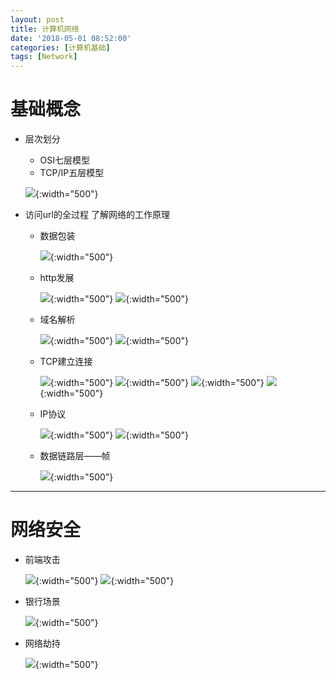 ```yaml
---
layout: post
title: 计算机网络
date: '2018-05-01 08:52:00'
categories: [计算机基础]
tags: [Network]
---
```


# 基础概念
  * 层次划分
    * OSI七层模型
    * TCP/IP五层模型

    ![]({{site.baseurl}}/assets/images/2018/networkmodel.jpg){:width="500"}

  * 访问url的全过程 了解网络的工作原理
    * 数据包装

      ![]({{site.baseurl}}/assets/images/2018/networkurl.jpg){:width="500"}

    * http发展

      ![]({{site.baseurl}}/assets/images/2018/http1.jpg){:width="500"}
      ![]({{site.baseurl}}/assets/images/2018/http2.jpg){:width="500"}

    * 域名解析

      ![]({{site.baseurl}}/assets/images/2018/dns.jpg){:width="500"}
      ![]({{site.baseurl}}/assets/images/2018/dnse.jpg){:width="500"}

    * TCP建立连接

      ![]({{site.baseurl}}/assets/images/2018/tcp1.jpg){:width="500"}
      ![]({{site.baseurl}}/assets/images/2018/tcp2.jpg){:width="500"}
      ![]({{site.baseurl}}/assets/images/2018/tcp3.jpg){:width="500"}
      ![]({{site.baseurl}}/assets/images/2018/tcp4.jpg){:width="500"}

    * IP协议

      ![]({{site.baseurl}}/assets/images/2018/ip1.jpg){:width="500"}
      ![]({{site.baseurl}}/assets/images/2018/ip2.jpg){:width="500"}

    * 数据链路层——帧

      ![]({{site.baseurl}}/assets/images/2018/linklayer.jpg){:width="500"}

---

# 网络安全
  * 前端攻击

    ![]({{site.baseurl}}/assets/images/2018/fs1.jpg){:width="500"}
    ![]({{site.baseurl}}/assets/images/2018/fs2.jpg){:width="500"}

  * 银行场景

    ![]({{site.baseurl}}/assets/images/2018/fsbank.jpg){:width="500"}

  * 网络劫持

    ![]({{site.baseurl}}/assets/images/2018/fs3.jpg){:width="500"}

